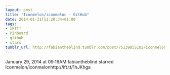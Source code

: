```yaml
---
layout: post
title: "Iconmelon/iconmelon · GitHub"
date: 2014-01-31T11:20:34+01:00
tags:
- IFTTT
- Pinboard
- github
- stars
tumblr_url: http://fabiantheblind.tumblr.com/post/75139855102/iconmelon-iconmelon-github
---
```

January 29, 2014 at 09:16AM
fabiantheblind starred Iconmelon/iconmelonhttp://ift.tt/1hJKhga
